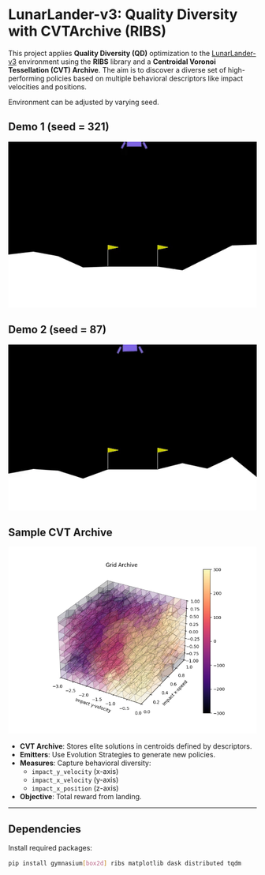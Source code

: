 # LunarLander-v3: Quality Diversity with CVTArchive (RIBS)

This project applies **Quality Diversity (QD)** optimization to the [LunarLander-v3](https://www.gymlibrary.dev/environments/box2d/lunar_lander/) environment using the **RIBS** library and a **Centroidal Voronoi Tessellation (CVT) Archive**. The aim is to discover a diverse set of high-performing policies based on multiple behavioral descriptors like impact velocities and positions.

Environment can be adjusted by varying seed.

## Demo 1 (seed = 321)
![Elite Landing Demo](./sample1.gif)

## Demo 2 (seed = 87)
![Elite Landing Demo](./sample2.gif)

## Sample CVT Archive
![Elite Landing Demo](./archive.png)

- **CVT Archive**: Stores elite solutions in centroids defined by descriptors.
- **Emitters**: Use Evolution Strategies to generate new policies.
- **Measures**: Capture behavioral diversity:
  - `impact_y_velocity` (x-axis)
  - `impact_x_velocity` (y-axis)
  - `impact_x_position` (z-axis)
- **Objective**: Total reward from landing.

---

## Dependencies

Install required packages:

```bash
pip install gymnasium[box2d] ribs matplotlib dask distributed tqdm
